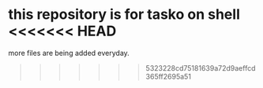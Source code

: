 this repository is for tasko on shell 
<<<<<<< HEAD
=======
more files are being added everyday.
>>>>>>> 5323228cd75181639a72d9aeffcd365ff2695a51
